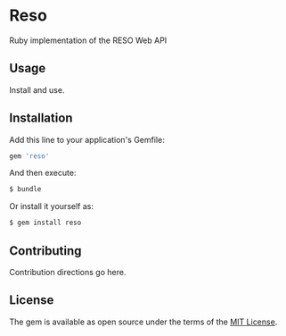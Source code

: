 # Reso
Ruby implementation of the RESO Web API

## Usage
Install and use.

## Installation
Add this line to your application's Gemfile:

```ruby
gem 'reso'
```

And then execute:
```bash
$ bundle
```

Or install it yourself as:
```bash
$ gem install reso
```

## Contributing
Contribution directions go here.

## License
The gem is available as open source under the terms of the [MIT License](https://opensource.org/licenses/MIT).

